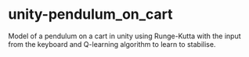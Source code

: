 # unity-pendulum_on_cart
Model of a pendulum on a cart in unity using Runge-Kutta with the input from the keyboard and Q-learning algorithm to learn to stabilise.
